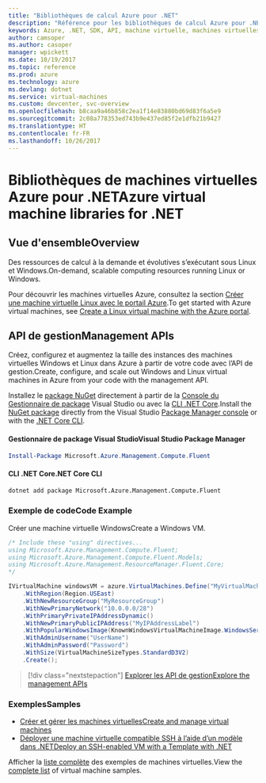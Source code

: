 ```yaml
---
title: "Bibliothèques de calcul Azure pour .NET"
description: "Référence pour les bibliothèques de calcul Azure pour .NET"
keywords: Azure, .NET, SDK, API, machine virtuelle, machines virtuelles, calcul
author: camsoper
ms.author: casoper
manager: wpickett
ms.date: 10/19/2017
ms.topic: reference
ms.prod: azure
ms.technology: azure
ms.devlang: dotnet
ms.service: virtual-machines
ms.custom: devcenter, svc-overview
ms.openlocfilehash: b8caa9a46b858c2ea1f14e83880bd69d83f6a5e9
ms.sourcegitcommit: 2c08a778353ed743b9e437ed85f2e1dfb21b9427
ms.translationtype: HT
ms.contentlocale: fr-FR
ms.lasthandoff: 10/26/2017
---
```

# <a name="azure-virtual-machine-libraries-for-net"></a><span data-ttu-id="4aa53-104">Bibliothèques de machines virtuelles Azure pour .NET</span><span class="sxs-lookup"><span data-stu-id="4aa53-104">Azure virtual machine libraries for .NET</span></span>

## <a name="overview"></a><span data-ttu-id="4aa53-105">Vue d'ensemble</span><span class="sxs-lookup"><span data-stu-id="4aa53-105">Overview</span></span>

<span data-ttu-id="4aa53-106">Des ressources de calcul à la demande et évolutives s’exécutant sous Linux et Windows.</span><span class="sxs-lookup"><span data-stu-id="4aa53-106">On-demand, scalable computing resources running Linux or Windows.</span></span>

<span data-ttu-id="4aa53-107">Pour découvrir les machines virtuelles Azure, consultez la section [Créer une machine virtuelle Linux avec le portail Azure](https://review.docs.microsoft.com/en-us/azure/virtual-machines/linux/quick-create-portal).</span><span class="sxs-lookup"><span data-stu-id="4aa53-107">To get started with Azure virtual machines, see [Create a Linux virtual machine with the Azure portal](https://review.docs.microsoft.com/en-us/azure/virtual-machines/linux/quick-create-portal).</span></span>

## <a name="management-apis"></a><span data-ttu-id="4aa53-108">API de gestion</span><span class="sxs-lookup"><span data-stu-id="4aa53-108">Management APIs</span></span>

<span data-ttu-id="4aa53-109">Créez, configurez et augmentez la taille des instances des machines virtuelles Windows et Linux dans Azure à partir de votre code avec l’API de gestion.</span><span class="sxs-lookup"><span data-stu-id="4aa53-109">Create, configure, and scale out Windows and Linux virtual machines in Azure from your code with the management API.</span></span>

<span data-ttu-id="4aa53-110">Installez le [package NuGet](https://www.nuget.org/packages/Microsoft.Azure.Management.Compute.Fluent) directement à partir de la [Console du Gestionnaire de package][PackageManager] Visual Studio ou avec la [CLI .NET Core][DotNetCLI].</span><span class="sxs-lookup"><span data-stu-id="4aa53-110">Install the [NuGet package](https://www.nuget.org/packages/Microsoft.Azure.Management.Compute.Fluent) directly from the Visual Studio [Package Manager console][PackageManager] or with the [.NET Core CLI][DotNetCLI].</span></span>

#### <a name="visual-studio-package-manager"></a><span data-ttu-id="4aa53-111">Gestionnaire de package Visual Studio</span><span class="sxs-lookup"><span data-stu-id="4aa53-111">Visual Studio Package Manager</span></span>

```powershell
Install-Package Microsoft.Azure.Management.Compute.Fluent
```

#### <a name="net-core-cli"></a><span data-ttu-id="4aa53-112">CLI .NET Core</span><span class="sxs-lookup"><span data-stu-id="4aa53-112">.NET Core CLI</span></span>

```bash
dotnet add package Microsoft.Azure.Management.Compute.Fluent
```

### <a name="code-example"></a><span data-ttu-id="4aa53-113">Exemple de code</span><span class="sxs-lookup"><span data-stu-id="4aa53-113">Code Example</span></span>

<span data-ttu-id="4aa53-114">Créer une machine virtuelle Windows</span><span class="sxs-lookup"><span data-stu-id="4aa53-114">Create a Windows VM.</span></span>

```csharp
/* Include these "using" directives...
using Microsoft.Azure.Management.Compute.Fluent;
using Microsoft.Azure.Management.Compute.Fluent.Models;
using Microsoft.Azure.Management.ResourceManager.Fluent.Core;
*/

IVirtualMachine windowsVM = azure.VirtualMachines.Define("MyVirtualMachine")
    .WithRegion(Region.USEast)
    .WithNewResourceGroup("MyResourceGroup")
    .WithNewPrimaryNetwork("10.0.0.0/28")
    .WithPrimaryPrivateIPAddressDynamic()
    .WithNewPrimaryPublicIPAddress("MyIPAddressLabel")
    .WithPopularWindowsImage(KnownWindowsVirtualMachineImage.WindowsServer2012R2Datacenter)
    .WithAdminUsername("UserName")
    .WithAdminPassword("Password")
    .WithSize(VirtualMachineSizeTypes.StandardD3V2)
    .Create();
```

> [!div class="nextstepaction"]
> [<span data-ttu-id="4aa53-115">Explorer les API de gestion</span><span class="sxs-lookup"><span data-stu-id="4aa53-115">Explore the management APIs</span></span>](https://review.docs.microsoft.com/en-us/dotnet/api/overview/azure/virtualmachines/management?view=azure-dotnet)

### <a name="samples"></a><span data-ttu-id="4aa53-116">Exemples</span><span class="sxs-lookup"><span data-stu-id="4aa53-116">Samples</span></span>

* [<span data-ttu-id="4aa53-117">Créer et gérer les machines virtuelles</span><span class="sxs-lookup"><span data-stu-id="4aa53-117">Create and manage virtual machines</span></span>](/dotnet/azure/dotnet-sdk-azure-virtual-machine-samples)
* [<span data-ttu-id="4aa53-118">Déployer une machine virtuelle compatible SSH à l’aide d’un modèle dans .NET</span><span class="sxs-lookup"><span data-stu-id="4aa53-118">Deploy an SSH-enabled VM with a Template with .NET</span></span>](https://azure.microsoft.com/en-us/resources/samples/resource-manager-dotnet-template-deployment/)

<span data-ttu-id="4aa53-119">Afficher la [liste complète](https://azure.microsoft.com/en-us/resources/samples/?platform=dotnet&term=VM) des exemples de machines virtuelles.</span><span class="sxs-lookup"><span data-stu-id="4aa53-119">View the [complete list](https://azure.microsoft.com/en-us/resources/samples/?platform=dotnet&term=VM) of virtual machine samples.</span></span>

[PackageManager]: https://docs.microsoft.com/nuget/tools/package-manager-console
[DotNetCLI]: https://docs.microsoft.com/dotnet/core/tools/dotnet-add-package
